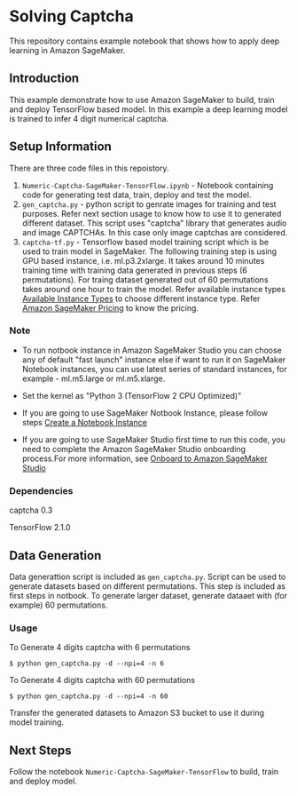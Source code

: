 # Solving Captcha

This repository contains example notebook that shows how to apply deep learning in Amazon SageMaker.

## Introduction

This example demonstrate how to use Amazon SageMaker to build, train and deploy TensorFlow based model. In this example a deep learning model is trained to infer 4 digit numerical captcha.

## Setup Information

There are three code files in this repoistory.

1. `Numeric-Captcha-SageMaker-TensorFlow.ipynb` - Notebook containing code for generating test data, train, deploy and test the model.
2. `gen_captcha.py` - python script to genrate images for training and test purposes. Refer next section usage to know how to use it to generated different dataset. This script uses "captcha" library that generates audio and image CAPTCHAs. In this case only image captchas are considered.
3. `captcha-tf.py` - Tensorflow based model training script which is be used to train model in SageMaker. The following training step is using GPU based instance, i.e. ml.p3.2xlarge. It takes around 10 minutes training time  with training data generated in previous steps (6 permutations). For traing dataset generated out of 60 permutations takes around one hour to train the model. Refer available instance types [Available Instance Types](https://docs.aws.amazon.com/sagemaker/latest/dg/notebooks-available-instance-types.html) to choose different instance type. Refer [Amazon SageMaker Pricing](https://aws.amazon.com/sagemaker/pricing/) to know the pricing.

### Note

- To run notbook instance in Amazon SageMaker Studio you can choose any of default "fast launch" instance else if want to run it on SageMaker Notebook instances, you can use latest series of standard instances, for example - ml.m5.large or ml.m5.xlarge.

- Set the kernel as "Python 3 (TensorFlow 2 CPU Optimized)"

- If you are going to use SageMaker Notbook Instance, please follow steps [Create a Notebook Instance](https://docs.aws.amazon.com/sagemaker/latest/dg/howitworks-create-ws.html)

- If you are going to use SageMaker Studio first time to run this code, you need to complete the Amazon SageMaker Studio onboarding process.For more information, see [Onboard to Amazon SageMaker Studio](https://docs.aws.amazon.com/sagemaker/latest/dg/gs-studio-onboard.html)

### Dependencies

captcha 0.3

TensorFlow 2.1.0

## Data Generation

Data generattion script is included as `gen_captcha.py`. Script can be used to generate datasets based on different permutations. This step is included as first steps in notbook. To generate larger dataset, generate dataaet with (for example) 60 permutations.

### Usage

To Generate 4 digits captcha with 6 permutations

`$ python gen_captcha.py -d --npi=4 -n 6`

To Generate 4 digits captcha with 60 permutations

`$ python gen_captcha.py -d --npi=4 -n 60`

Transfer the generated datasets to Amazon S3 bucket to use it during model training.

## Next Steps  

Follow the notebook `Numeric-Captcha-SageMaker-TensorFlow` to build, train and deploy model.
